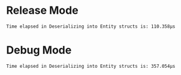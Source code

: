# Release Mode
`Time elapsed in Deserializing into Entity structs is: 110.358µs`

# Debug Mode
`Time elapsed in Deserializing into Entity structs is: 357.054µs`